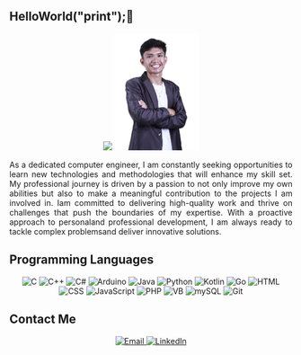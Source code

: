 ## HelloWorld("print");👋

<p align="center">
  <img src="https://readme-typing-svg.herokuapp.com?size=24&duration=4000&color=00FF00&lines=Welcome+to+my+GitHub+profile!;I+am+a+Computer+Engineer.;I+love+coding.">
  <img src="https://github.com/Nielark/Images/blob/master/My%20picture.png" alt="Profile Picture" width="150"/>
</p>

<div align="justify">
</p>As a dedicated computer engineer, I am constantly seeking opportunities to learn new technologies and methodologies that will enhance my skill set. My professional journey is driven by a passion to not only improve my own abilities but also to make a meaningful contribution to the projects I am involved in. Iam committed to delivering high-quality work and thrive on challenges that push the boundaries of my expertise. With a proactive approach to personaland professional development, I am always ready to tackle complex problemsand deliver innovative solutions.</p>
</div>

## Programming Languages

<p align="center">
  <img src="https://cdn.jsdelivr.net/gh/devicons/devicon@latest/icons/c/c-original.svg" alt="C" style="width: 50px; height: 50px;"/>
  <img src="https://cdn.jsdelivr.net/gh/devicons/devicon@latest/icons/cplusplus/cplusplus-original.svg" alt="C++" style="width: 50px; height: 50px;"/>
  <img src="https://cdn.jsdelivr.net/gh/devicons/devicon@latest/icons/csharp/csharp-original.svg" alt="C#" style="width: 50px; height: 50px;"/>
  <img src="https://cdn.jsdelivr.net/gh/devicons/devicon@latest/icons/arduino/arduino-original.svg" alt="Arduino" style="width: 50px; height: 50px;"/>
  <img src="https://cdn.jsdelivr.net/gh/devicons/devicon@latest/icons/java/java-original.svg" alt="Java" style="width: 50px; height: 50px;"/>
  <img src="https://cdn.jsdelivr.net/gh/devicons/devicon@latest/icons/python/python-original.svg" alt="Python" style="width: 50px; height: 50px;"/>
  <img src="https://cdn.jsdelivr.net/gh/devicons/devicon@latest/icons/kotlin/kotlin-original.svg" alt="Kotlin" style="width: 50px; height: 50px;"/>
  <img src="https://cdn.jsdelivr.net/gh/devicons/devicon@latest/icons/goland/goland-original.svg" alt="Go" style="width: 50px; height: 50px;"/>
  <img src="https://cdn.jsdelivr.net/gh/devicons/devicon@latest/icons/html5/html5-original.svg" alt="HTML" style="width: 50px; height: 50px;"/>
  <img src="https://cdn.jsdelivr.net/gh/devicons/devicon@latest/icons/css3/css3-original.svg" alt="CSS" style="width: 50px; height: 50px;"/>
  <img src="https://cdn.jsdelivr.net/gh/devicons/devicon@latest/icons/javascript/javascript-original.svg" alt="JavaScript" style="width: 50px; height: 50px;"/>
  <img src="https://cdn.jsdelivr.net/gh/devicons/devicon@latest/icons/php/php-original.svg" alt="PHP" style="width: 50px; height: 50px;"/>
  <img src="https://cdn.jsdelivr.net/gh/devicons/devicon@latest/icons/visualbasic/visualbasic-original.svg" alt="VB" style="width: 50px; height: 50px;"/>
  <img src="https://cdn.jsdelivr.net/gh/devicons/devicon@latest/icons/mysql/mysql-original-wordmark.svg" alt="mySQL" style="width: 50px; height: 50px;"/>
  <img src="https://cdn.jsdelivr.net/gh/devicons/devicon@latest/icons/git/git-original.svg" alt="Git" style="width: 50px; height: 50px;"/>
</p>

## Contact Me

<div align="center">
   <a href="mailto:your.email@example.com">
    <img src="https://img.icons8.com/material-outlined/24/000000/mail.png" alt="Email"/>
  </a>
  <a href="https://www.linkedin.com/in/your-profile">
    <img src="https://img.icons8.com/material-outlined/24/000000/linkedin.png" alt="LinkedIn"/>
  </a>
</div>

          
